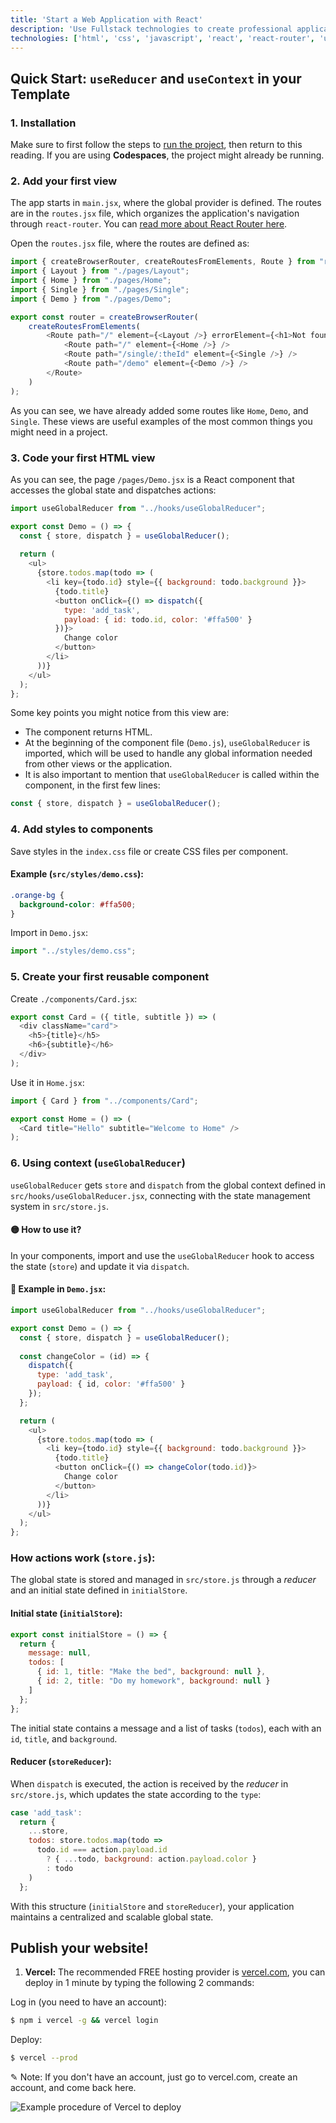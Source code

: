 ```yaml
---
title: 'Start a Web Application with React'
description: 'Use Fullstack technologies to create professional applications with React.js.'
technologies: ['html', 'css', 'javascript', 'react', 'react-router', 'useReducer', 'useContext']
---
```



## Quick Start: `useReducer` and `useContext` in your Template

### 1. Installation

Make sure to first follow the steps to [run the project](https://github.com/4GeeksAcademy/react-hello-webapp/blob/master/README.md), then return to this reading. If you are using **Codespaces**, the project might already be running.

### 2. Add your first view

The app starts in `main.jsx`, where the global provider is defined. The routes are in the `routes.jsx` file, which organizes the application's navigation through `react-router`. You can [read more about React Router here](https://4geeks.com/lesson/routing-our-views-with-react-router).

Open the `routes.jsx` file, where the routes are defined as:

```javascript
import { createBrowserRouter, createRoutesFromElements, Route } from "react-router-dom";
import { Layout } from "./pages/Layout";
import { Home } from "./pages/Home";
import { Single } from "./pages/Single";
import { Demo } from "./pages/Demo";

export const router = createBrowserRouter(
    createRoutesFromElements(
        <Route path="/" element={<Layout />} errorElement={<h1>Not found!</h1>}>
            <Route path="/" element={<Home />} />
            <Route path="/single/:theId" element={<Single />} />
            <Route path="/demo" element={<Demo />} />
        </Route>
    )
);
```

As you can see, we have already added some routes like `Home`, `Demo`, and `Single`. These views are useful examples of the most common things you might need in a project.

### 3. Code your first HTML view

As you can see, the page `/pages/Demo.jsx` is a React component that accesses the global state and dispatches actions:

```javascript
import useGlobalReducer from "../hooks/useGlobalReducer";

export const Demo = () => {
  const { store, dispatch } = useGlobalReducer();
  
  return (
    <ul>
      {store.todos.map(todo => (
        <li key={todo.id} style={{ background: todo.background }}>
          {todo.title}
          <button onClick={() => dispatch({ 
            type: 'add_task', 
            payload: { id: todo.id, color: '#ffa500' } 
          })}>
            Change color
          </button>
        </li>
      ))}
    </ul>
  );
};
```
Some key points you might notice from this view are:

- The component returns HTML.
- At the beginning of the component file (`Demo.js`), `useGlobalReducer` is imported, which will be used to handle any global information needed from other views or the application.
- It is also important to mention that `useGlobalReducer` is called within the component, in the first few lines:

```js
const { store, dispatch } = useGlobalReducer();
```

### 4. Add styles to components

Save styles in the `index.css` file or create CSS files per component.

#### Example (`src/styles/demo.css`):

```css
.orange-bg { 
  background-color: #ffa500; 
}
```

Import in `Demo.jsx`:

```javascript
import "../styles/demo.css";
```

### 5. Create your first reusable component

Create `./components/Card.jsx`:

```javascript
export const Card = ({ title, subtitle }) => (
  <div className="card">
    <h5>{title}</h5>
    <h6>{subtitle}</h6>
  </div>
);
```

Use it in `Home.jsx`:

```javascript
import { Card } from "../components/Card";

export const Home = () => (
  <Card title="Hello" subtitle="Welcome to Home" />
);
```

### 6. Using context (`useGlobalReducer`)

`useGlobalReducer` gets `store` and `dispatch` from the global context defined in `src/hooks/useGlobalReducer.jsx`, connecting with the state management system in `src/store.js`.

#### 🟡 How to use it?
In your components, import and use the `useGlobalReducer` hook to access the state (`store`) and update it via `dispatch`.

#### 📌 Example in `Demo.jsx`:

```javascript
import useGlobalReducer from "../hooks/useGlobalReducer";

export const Demo = () => {
  const { store, dispatch } = useGlobalReducer();
  
  const changeColor = (id) => {
    dispatch({
      type: 'add_task',
      payload: { id, color: '#ffa500' }
    });
  };

  return (
    <ul>
      {store.todos.map(todo => (
        <li key={todo.id} style={{ background: todo.background }}>
          {todo.title}
          <button onClick={() => changeColor(todo.id)}>
            Change color
          </button>
        </li>
      ))}
    </ul>
  );
};
```

### How actions work (`store.js`):

The global state is stored and managed in `src/store.js` through a *reducer* and an initial state defined in `initialStore`.

#### Initial state (`initialStore`):
```javascript
export const initialStore = () => {
  return {
    message: null,
    todos: [
      { id: 1, title: "Make the bed", background: null },
      { id: 2, title: "Do my homework", background: null }
    ]
  };
};
```

The initial state contains a message and a list of tasks (`todos`), each with an `id`, `title`, and `background`.

#### Reducer (`storeReducer`):

When `dispatch` is executed, the action is received by the *reducer* in `src/store.js`, which updates the state according to the `type`:

```javascript
case 'add_task':
  return {
    ...store,
    todos: store.todos.map(todo => 
      todo.id === action.payload.id 
        ? { ...todo, background: action.payload.color }
        : todo
    )
  };
```

With this structure (`initialStore` and `storeReducer`), your application maintains a centralized and scalable global state.

## Publish your website!

1. **Vercel:** The recommended FREE hosting provider is [vercel.com](https://vercel.com/), you can deploy in 1 minute by typing the following 2 commands:

Log in (you need to have an account):
```sh
$ npm i vercel -g && vercel login
```
Deploy:
```sh
$ vercel --prod
```
✎ Note: If you don't have an account, just go to vercel.com, create an account, and come back here.

![Example procedure of Vercel to deploy](https://github.com/4GeeksAcademy/react-hello-webapp/blob/4b530ba091a981d3916cc6e960e370decaf2e234/docs/deploy.png?raw=true)